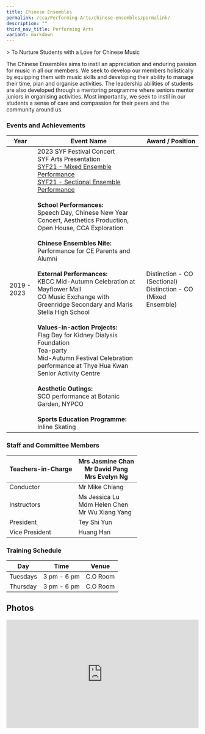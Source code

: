 ```yaml
---
title: Chinese Ensembles
permalink: /cca/Performing-Arts/chinese-ensembles/permalink/
description: ""
third_nav_title: Performing Arts
variant: markdown
---
```

&gt; To Nurture Students with a Love for Chinese Music


The Chinese Ensembles aims to instil an appreciation and enduring passion for music in all our members. We seek to develop our members holistically by equipping them with music skills and developing their ability to manage their time, plan and organise activities. The leadership abilities of students are also developed through a mentoring programme where seniors mentor juniors in organising activities. Most importantly, we seek to instil in our students a sense of care and compassion for their peers and the community around us.

### Events and Achievements



| Year | Event Name | Award / Position |
| -------- | -------- | -------- |
| 2019 - 2023  | 2023 SYF Festival Concert <br> SYF Arts Presentation <br> [SYF21 - Mixed Ensemble Performance](https://www.youtube.com/watch?v=WUGmDuuWarI) <br> [SYF21 - Sectional Ensemble Performance](https://www.youtube.com/watch?v=CUk9FP7JPf0)  <br><br> **School Performances:** <br>Speech Day, Chinese New Year Concert, Aesthetics Production, Open House, CCA Exploration  <br><br>**Chinese Ensembles Nite:**<br>Performance for CE Parents and Alumni <br><br>**External Performances:**<br>KBCC Mid-Autumn Celebration at Mayflower Mall  <br>CO Music Exchange with Greenridge Secondary and Maris Stella High School  <br><br>**Values-in-action Projects:**<br>Flag Day for Kidney Dialysis Foundation<br>Tea-party<br> Mid-Autumn Festival Celebration<br> performance at Thye Hua Kwan Senior Activity Centre<br><br> **Aesthetic Outings:**<br>SCO performance at Botanic Garden, NYPCO<br><br> **Sports Education Programme:**<br>Inline Skating     | Distinction - CO (Sectional) <br> Distinction - CO (Mixed Ensemble)     |

### Staff and Committee Members

| Teachers-in-Charge     | Mrs Jasmine Chan <br> Mr David Pang<br> Mrs Evelyn Ng     |
| -------- | -------- |
| Conductor  | Mr Mike Chiang |
| Instructors | Ms Jessica Lu <br> Mdm Helen Chen <br> Mr Wu Xiang Yang |
| President | Tey Shi Yun |
| Vice President | Huang Han |

### Training Schedule

| Day | Time | Venue |
| -------- | -------- | -------- |
| Tuesdays     | 3 pm - 6 pm     | C.O Room     |
| Thursday     | 3 pm - 6 pm     | C.O Room     |


Photos
------

<div style="position:relative;width:100%;padding-bottom: 56.25%;height: 0; overflow: hidden;"><iframe style="position: absolute; top: 0; left: 0; width: 100%; height: 100%;" frameborder="0" src="https://docs.google.com/presentation/d/e/2PACX-1vSujFqRcflV52xr_q-SL7ZHkEIv-T8fReOw6oCFWoXZXmxIhGltxpn0j3W1Of4071A0J4UReg88XKo6/embed?start=false&amp;loop=false&amp;delayms=3000"></iframe></div>